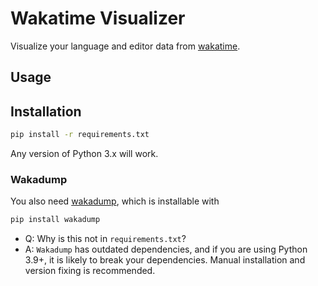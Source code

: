 # Wakatime Visualizer
Visualize your language and editor data from [wakatime](https://wakatime.com/).

## Usage

## Installation
```sh
pip install -r requirements.txt
```
Any version of Python 3.x will work.

### Wakadump
You also need [wakadump](https://github.com/wakatime/wakadump), which is installable with
```sh
pip install wakadump
```
* Q: Why is this not in `requirements.txt`?
* A: `Wakadump` has outdated dependencies, and if you are using Python 3.9+, it is likely to break your dependencies.
    Manual installation and version fixing is recommended.
